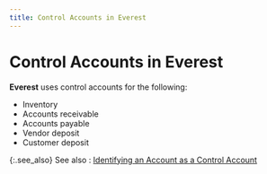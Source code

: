 ```yaml
---
title: Control Accounts in Everest
---
```


# Control Accounts in Everest


**Everest** uses control accounts  for the following:

- Inventory
- Accounts receivable
- Accounts payable
- Vendor deposit
- Customer deposit



{:.see_also}
See also
: [Identifying  an Account as a Control Account]({{site.acc_baseurl}}/accounting-structure-in-everest/control-default-accounts/identifying_an_account_as_a_control_account.html)
